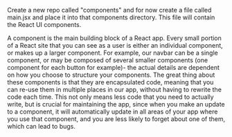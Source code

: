 Create a new repo called "components" and for now create a file called main.jsx and place it into that components directory. This file will contain the React UI components. 
 
A component is the main building block of a React app. Every small portion of a React site that you can see as a user is either an individual component, or makes up a larger component. For example, our navbar can be a single component, or may be composed of several smaller components (one component for each button for example)- the actual details are dependent on how you choose to structure your components. The great thing about these components is that they are encapsulated code, meaning that you can re-use them in multiple places in our app, without having to rewrite the code each time. This not only means less code that you need to actually write, but is crucial for maintaining the app, since when you make an update to a component, it will automatically update in all areas of your app where you use that component, and you are less likely to forget about one of them, which can lead to bugs. 